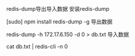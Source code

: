 redis-dump导出导入数据
安装redis-dump

[sudo] npm install redis-dump -g
导出数据

redis-dump -h 172.17.6.150 -d 0 > db.txt
导入数据

cat db.txt | redis-cli -n 0